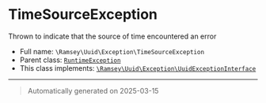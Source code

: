 
# TimeSourceException

Thrown to indicate that the source of time encountered an error



* Full name: `\Ramsey\Uuid\Exception\TimeSourceException`
* Parent class: [`RuntimeException`](../../../RuntimeException.md)
* This class implements:
[`\Ramsey\Uuid\Exception\UuidExceptionInterface`](./UuidExceptionInterface.md)






***
> Automatically generated on 2025-03-15
